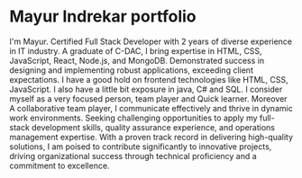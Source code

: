 # Mayur Indrekar portfolio

I'm Mayur.
Certified Full Stack Developer with 2 years of diverse experience in IT industry.
A graduate of C-DAC, I bring expertise in HTML, CSS, JavaScript, React, Node.js, and MongoDB. Demonstrated success in designing and implementing robust applications, exceeding client expectations.
I have a good hold on frontend technologies like HTML, CSS, JavaScript.
I also have a little bit exposure in java, C# and SQL.
I consider myself as a very focused person, team player and Quick learner.
Moreover A collaborative team player, I communicate effectively and thrive in dynamic work environments. Seeking challenging opportunities to apply my full-stack development skills, quality assurance experience, and operations management expertise. With a proven track record in delivering high-quality solutions, I am poised to contribute significantly to innovative projects, driving organizational success through technical proficiency and a commitment to excellence.
